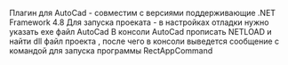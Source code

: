 Плагин для AutoCad - совместим с версиями поддерживающие .NET Framework 4.8 
Для запуска проеката - в настройках отладки нужно указать exe файл AutoCad
В консоли AutoCad прописать NETLOAD и найти dll файл проекта , после чего в консоли выведется сообщение с командой для запуска программы RectAppCommand
